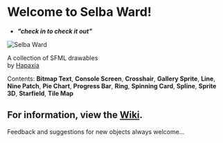 # Welcome to Selba Ward!
- **_"check in to check it out"_**

![Selba Ward](http://i.imgur.com/0k0um5B.jpg)

A collection of SFML drawables  
by [Hapaxia](http://github.com/Hapaxia)

Contents: **Bitmap Text**, **Console Screen**, **Crosshair**, **Gallery Sprite**, **Line**, **Nine Patch**, **Pie Chart**, **Progress Bar**, **Ring**, **Spinning Card**, **Spline**, **Sprite 3D**, **Starfield**, **Tile Map**

## For information, view the [Wiki].

Feedback and suggestions for new objects always welcome...

[Wiki]: https://github.com/Hapaxia/SelbaWard/wiki
